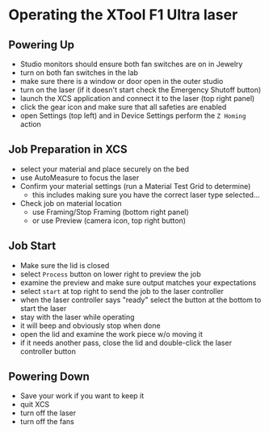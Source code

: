 # Operating the XTool F1 Ultra laser

## Powering Up
  - Studio monitors should ensure both fan switches are on in Jewelry
  - turn on both fan switches in the lab
  - make sure there is a window or door open in the outer studio
  - turn on the laser (if it doesn't start check the Emergency Shutoff button)
  - launch the XCS application and connect it to the laser (top right panel)
  - click the gear icon and make sure that all safeties are enabled
  - open Settings (top left) and in Device Settings perform the `Z Homing` action

## Job Preparation in XCS
 - select your material and place securely on the bed
 - use AutoMeasure to focus the laser
 - Confirm your material settings (run a Material Test Grid to determine)
   - this includes making sure you have the correct laser type selected...
 - Check job on material location
   - use Framing/Stop Framing (bottom right panel) 
   - or use Preview (camera icon, top right button)

## Job Start
- Make sure the lid is closed
- select `Process` button on lower right to preview the job
- examine the preview and make sure output matches your expectations
- select `start` at top right to send the job to the laser controller
- when the laser controller says "ready" select the button at the bottom to start the laser
- stay with the laser while operating
- it will beep and obviously stop when done
- open the lid and examine the work piece w/o moving it
- if it needs another pass, close the lid and double-click the laser controller button

## Powering Down
- Save your work if you want to keep it
- quit XCS
- turn off the laser
- turn off the fans
  
